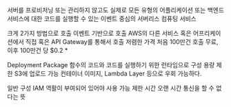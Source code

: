 서버를 프로비저닝 또는 관리하지 않고도 실제로 모든 유형의 어플리케이션 또는 백엔드 서비스에 대한 코드를 실행할 수 있는 이벤트 중심의 서버리스 컴퓨팅 서비스

크게 2가지 방법으로 호출
이벤트 기반으로 호출
AWS의 다른 서비스 혹은 어프리케이션에서 직접 혹은 API Gateway를 통해서 호출
저렴한 가격
처음 100만건 호출 무료, 이후 100만건 당 $0.2 *

Deployment Package
함수의 코드와 코드를 실행하기 위한 런타임으로 구성
용량 제한
S3에 업로드 가능
컨테이너 이미지, Lambda Layer 등으로 우회 가능하다.

일반 구성
IAM 역활이 부여되어 있어야 사용 가능
제한 시간
오랜 시간 통신을 할 수 없다는 뜻